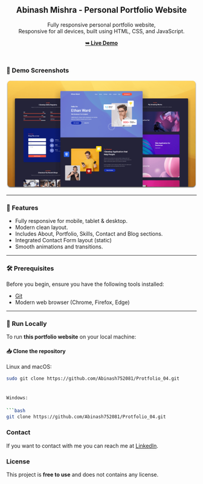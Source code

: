 <div align="center">
  

  <br />
  <br />

  <h2 align="center">Abinash Mishra - Personal Portfolio Website</h2>

  Fully responsive personal portfolio website, <br />Responsive for all devices, built using HTML, CSS, and JavaScript.

  <a href="https://abinash752081.github.io/Protfolio_04/"><strong>➥ Live Demo</strong></a>

</div>

<br />

### 📸 Demo Screenshots

![Portfolio Desktop Demo](./readme-images/desktop.png "Desktop Demo")

---

### 📌 Features

- Fully responsive for mobile, tablet & desktop.
- Modern clean layout.
- Includes About, Portfolio, Skills, Contact and Blog sections.
- Integrated Contact Form layout (static)
- Smooth animations and transitions.

---

### 🛠️ Prerequisites

Before you begin, ensure you have the following tools installed:

- [Git](https://git-scm.com/downloads)
- Modern web browser (Chrome, Firefox, Edge)

---

### 🚀 Run Locally

To run **this portfolio website** on your local machine:

#### 📥 Clone the repository

Linux and macOS:

```bash
sudo git clone https://github.com/Abinash752081/Protfolio_04.git


Windows:

```bash
git clone https://github.com/Abinash752081/Protfolio_04.git
```

### Contact

If you want to contact with me you can reach me at [LinkedIn](https://www.linkedin.com/in/abinash-mishra-7804472b8/).

### License

This project is **free to use** and does not contains any license.
